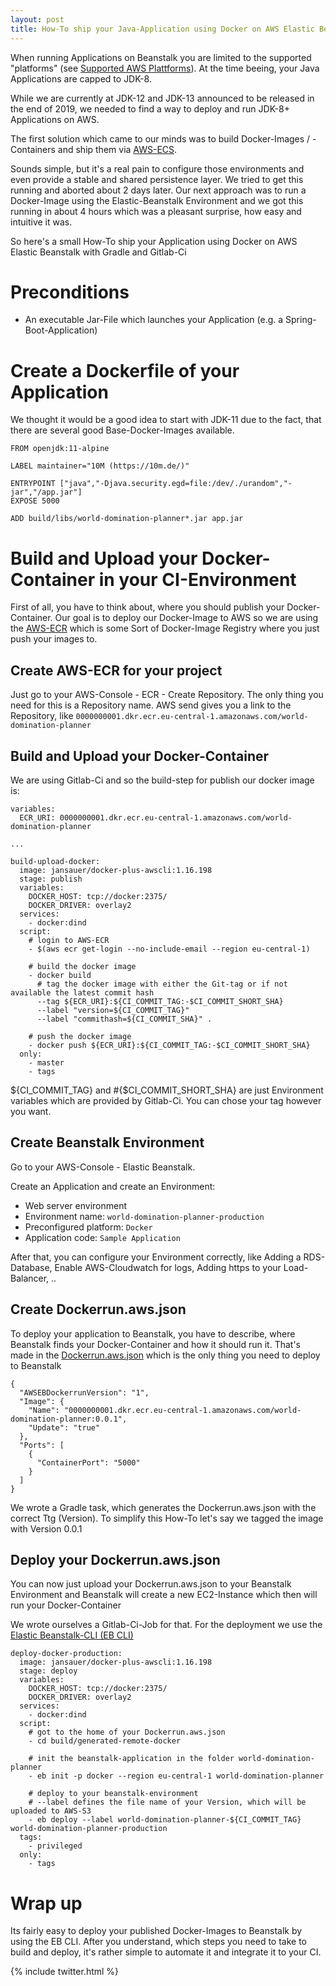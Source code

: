 ```yaml
---
layout: post
title: How-To ship your Java-Application using Docker on AWS Elastic Beanstalk with Gradle and Gitlab-Ci
---
```


When running Applications on Beanstalk you are limited to the supported "platforms" (see [Supported AWS Plattforms](https://docs.aws.amazon.com/de_de/elasticbeanstalk/latest/dg/concepts.platforms.html)). 
At the time beeing, your Java Applications are capped to JDK-8. 

While we are currently at JDK-12 and JDK-13 announced to be released in the end of 2019, we needed to find a way to deploy and run JDK-8+ Applications on AWS.

The first solution which came to our minds was to build Docker-Images / -Containers and ship them via [AWS-ECS](https://docs.aws.amazon.com/de_de/AmazonECS/latest/developerguide/Welcome.html). 

Sounds simple, but it's a real pain to configure those environments and even provide a stable and shared persistence layer. We tried to get this running and aborted about 2 days later. 
Our next approach was to run a Docker-Image using the Elastic-Beanstalk Environment and we got this running in about 4 hours which was a pleasant surprise, how easy and intuitive it was.

So here's a small How-To ship your Application using Docker on AWS Elastic Beanstalk with Gradle and Gitlab-Ci

# Preconditions

* An executable Jar-File which launches your Application (e.g. a Spring-Boot-Application)

# Create a Dockerfile of your Application
We thought it would be a good idea to start with JDK-11 due to the fact, that there are several good Base-Docker-Images available. 

```$xslt
FROM openjdk:11-alpine

LABEL maintainer="10M (https://10m.de/)"

ENTRYPOINT ["java","-Djava.security.egd=file:/dev/./urandom","-jar","/app.jar"]
EXPOSE 5000

ADD build/libs/world-domination-planner*.jar app.jar 
```

# Build and Upload your Docker-Container in your CI-Environment
First of all, you have to think about, where you should publish your Docker-Container. Our goal is to deploy our Docker-Image to AWS so we are using the [AWS-ECR](https://aws.amazon.com/de/ecr/) which is some Sort of Docker-Image Registry where you just push your images to.

## Create AWS-ECR for your project
Just go to your AWS-Console - ECR - Create Repository. The only thing you need for this is a Repository name. AWS send gives you a link to the Repository, like 
`0000000001.dkr.ecr.eu-central-1.amazonaws.com/world-domination-planner`

## Build and Upload your Docker-Container
We are using Gitlab-Ci and so the build-step for publish our docker image is:
```$xslt
variables:
  ECR_URI: 0000000001.dkr.ecr.eu-central-1.amazonaws.com/world-domination-planner

...

build-upload-docker:
  image: jansauer/docker-plus-awscli:1.16.198
  stage: publish
  variables:
    DOCKER_HOST: tcp://docker:2375/
    DOCKER_DRIVER: overlay2
  services:
    - docker:dind
  script:
    # login to AWS-ECR
    - $(aws ecr get-login --no-include-email --region eu-central-1) 
    
    # build the docker image
    - docker build
      # tag the docker image with either the Git-tag or if not available the latest commit hash
      --tag ${ECR_URI}:${CI_COMMIT_TAG:-$CI_COMMIT_SHORT_SHA}
      --label "version=${CI_COMMIT_TAG}"
      --label "commithash=${CI_COMMIT_SHA}" .
    
    # push the docker image
    - docker push ${ECR_URI}:${CI_COMMIT_TAG:-$CI_COMMIT_SHORT_SHA}
  only:
    - master
    - tags
```

${CI_COMMIT_TAG} and #{$CI_COMMIT_SHORT_SHA} are just Environment variables which are provided by Gitlab-Ci. 
You can chose your tag however you want.

## Create Beanstalk Environment
Go to your AWS-Console - Elastic Beanstalk.

Create an Application and create an Environment:

* Web server environment
* Environment name: `world-domination-planner-production`
* Preconfigured platform: `Docker`
* Application code: `Sample Application`

After that, you can configure your Environment correctly, like Adding a RDS-Database, Enable AWS-Cloudwatch for logs, Adding https to your Load-Balancer, ..

## Create Dockerrun.aws.json
To deploy your application to Beanstalk, you have to describe, where Beanstalk finds your Docker-Container and how it should run it. That's made in the [Dockerrun.aws.json](https://docs.aws.amazon.com/de_de/elasticbeanstalk/latest/dg/single-container-docker-configuration.html) which is the only thing you need to deploy to Beanstalk

```$xslt
{
  "AWSEBDockerrunVersion": "1",
  "Image": {
    "Name": "0000000001.dkr.ecr.eu-central-1.amazonaws.com/world-domination-planner:0.0.1",
    "Update": "true"
  },
  "Ports": [
    {
      "ContainerPort": "5000"
    }
  ]
}
```
We wrote a Gradle task, which generates the Dockerrun.aws.json with the correct Ttg (Version). To simplify this How-To let's say we tagged the image with Version 0.0.1

## Deploy your Dockerrun.aws.json

You can now just upload your Dockerrun.aws.json to your Beanstalk Environment and Beanstalk will create a new EC2-Instance which then will run your Docker-Container

We wrote ourselves a Gitlab-Ci-Job for that. For the deployment we use the [Elastic Beanstalk-CLI (EB CLI)](https://docs.aws.amazon.com/de_de/elasticbeanstalk/latest/dg/eb-cli3-getting-started.html)

```$xslt
deploy-docker-production:
  image: jansauer/docker-plus-awscli:1.16.198
  stage: deploy
  variables:
    DOCKER_HOST: tcp://docker:2375/
    DOCKER_DRIVER: overlay2
  services:
    - docker:dind
  script:
    # got to the home of your Dockerrun.aws.json
    - cd build/generated-remote-docker
    
    # init the beanstalk-application in the folder world-domination-planner
    - eb init -p docker --region eu-central-1 world-domination-planner
    
    # deploy to your beanstalk-environment
    # --label defines the file name of your Version, which will be uploaded to AWS-S3
    - eb deploy --label world-domination-planner-${CI_COMMIT_TAG} world-domination-planner-production
  tags:
    - privileged
  only:
    - tags
``` 

# Wrap up
Its fairly easy to deploy your published Docker-Images to Beanstalk by using the EB CLI. After you understand, which steps you need to take to build and deploy, it's rather simple to automate it and integrate it to your CI.

{% include twitter.html %}
